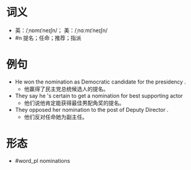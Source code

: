 # 词义
- 英：/ˌnɒmɪˈneɪʃn/； 美：/ˌnɑːmɪˈneɪʃn/
- #n 提名；任命；推荐；指派
# 例句
- He won the nomination as Democratic candidate for the presidency .
	- 他赢得了民主党总统候选人的提名。
- They say he 's certain to get a nomination for best supporting actor
	- 他们说他肯定能获得最佳男配角奖的提名。
- They opposed her nomination to the post of Deputy Director .
	- 他们反对任命她为副主任。
# 形态
- #word_pl nominations
